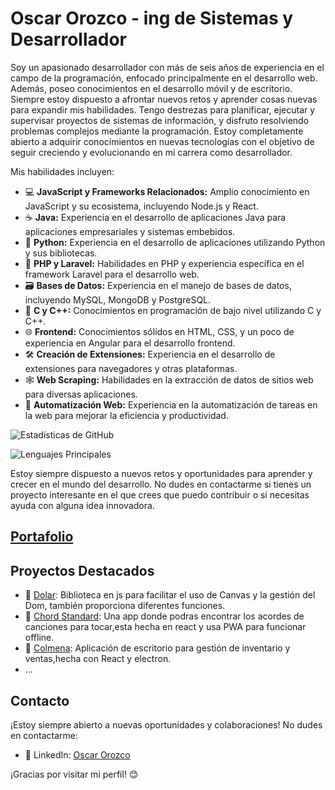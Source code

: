 # Oscar Orozco - ing de Sistemas y Desarrollador

Soy un apasionado desarrollador con más de seis años de experiencia en el campo de la programación, enfocado principalmente en el desarrollo web. Además, poseo conocimientos en el desarrollo móvil y de escritorio. Siempre estoy dispuesto a afrontar nuevos retos y aprender cosas nuevas para expandir mis habilidades. Tengo destrezas para planificar, ejecutar y supervisar proyectos de sistemas de información, y disfruto resolviendo problemas complejos mediante la programación. Estoy completamente abierto a adquirir conocimientos en nuevas tecnologías con el objetivo de seguir creciendo y evolucionando en mi carrera como desarrollador.

Mis habilidades incluyen:

- 💻 **JavaScript y Frameworks Relacionados:** Amplio conocimiento en JavaScript y su ecosistema, incluyendo Node.js y React.
- ☕ **Java:** Experiencia en el desarrollo de aplicaciones Java para aplicaciones empresariales y sistemas embebidos.
- 🐍 **Python:** Experiencia en el desarrollo de aplicaciones utilizando Python y sus bibliotecas.
- 🚀 **PHP y Laravel:** Habilidades en PHP y experiencia específica en el framework Laravel para el desarrollo web.
- 🗃️ **Bases de Datos:** Experiencia en el manejo de bases de datos, incluyendo MySQL, MongoDB y PostgreSQL.
- 🔧 **C y C++:** Conocimientos en programación de bajo nivel utilizando C y C++.
- 🌐 **Frontend:** Conocimientos sólidos en HTML, CSS, y un poco de experiencia en Angular para el desarrollo frontend.
- 🛠️ **Creación de Extensiones:** Experiencia en el desarrollo de extensiones para navegadores y otras plataformas.
- 🕸️ **Web Scraping:** Habilidades en la extracción de datos de sitios web para diversas aplicaciones.
- 🤖 **Automatización Web:** Experiencia en la automatización de tareas en la web para mejorar la eficiencia y productividad.
  
![Estadísticas de GitHub](https://github-readme-stats.vercel.app/api?username=OrozcoOscar&theme=tokyonight&show_icons=true)

![Lenguajes Principales](https://github-readme-stats.vercel.app/api/top-langs/?username=OrozcoOscar&layout=compact&theme=tokyonight)

Estoy siempre dispuesto a nuevos retos y oportunidades para aprender y crecer en el mundo del desarrollo. No dudes en contactarme si tienes un proyecto interesante en el que crees que puedo contribuir o si necesitas ayuda con alguna idea innovadora.
## [Portafolio](https://portafolio-oscar-orozco.netlify.app/)


## Proyectos Destacados

- 📱 [Dolar](https://github.com/OrozcoOscar/Dolar): Biblioteca en js para facilitar el uso de Canvas y la gestión del Dom, también proporciona diferentes funciones.
- 📱 [Chord Standard](https://chordstandard.onrender.com/): Una app donde podras encontrar los acordes de canciones para tocar,esta hecha en react y usa PWA para funcionar offline.
- 📱 [Colmena](https://orozcooscar.github.io/colmena/): Aplicación de escritorio para gestión de inventario y ventas,hecha con React y electron.
- ...

## Contacto

¡Estoy siempre abierto a nuevas oportunidades y colaboraciones! No dudes en contactarme:

- 💼 LinkedIn: [Oscar Orozco](https://www.linkedin.com/in/oscarorozcopacheco/)

¡Gracias por visitar mi perfil! 😊

